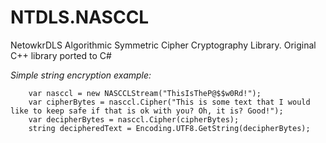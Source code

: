 # NTDLS.NASCCL

NetowkrDLS Algorithmic Symmetric Cipher Cryptography Library. Original C++ library ported to C#

*Simple string encryption example:*

```
	var nasccl = new NASCCLStream("ThisIsTheP@$$w0Rd!");
	var cipherBytes = nasccl.Cipher("This is some text that I would like to keep safe if that is ok with you? Oh, it is? Good!");
	var decipherBytes = nasccl.Cipher(cipherBytes);
	string decipheredText = Encoding.UTF8.GetString(decipherBytes);
```
